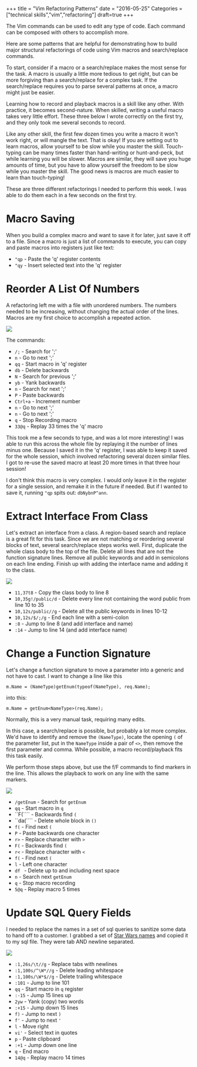 +++
title = "Vim Refactoring Patterns"
date = "2016-05-25"
Categories = ["technical skills","vim","refactoring"]
draft=true
+++

The Vim commands can be used to edit any type of code. Each command can be
composed with others to accomplish more.

Here are some patterns that are helpful for demonstrating how to build major
structural refactorings of code using Vim macros and search/replace commands.

To start, consider if a macro or a search/replace makes the most sense for the
task. A macro is usually a little more tedious to get right, but can be more
forgiving than a search/replace for a complex task. If the search/replace
requires you to parse several patterns at once, a macro might just be easier.

Learning how to record and playback macros is a skill like any other. With
practice, it becomes second-nature. When skilled, writing a useful macro takes
very little effort. These three below I wrote correctly on the first try, and
they only took me several seconds to record.

Like any other skill, the first few dozen times you write a macro it won't work
right, or will mangle the text. That is okay! If you are setting out to learn
macros, allow yourself to be slow while you master the skill. Touch-typing can
be many times faster than hand-writing or hunt-and-peck, but while learning you
will be slower. Macros are similar, they will save you huge amounts of time, but
you have to allow yourself the freedom to be slow while you master the skill.
The good news is macros are much easier to learn than touch-typing!

These are three different refactorings I needed to perform this week. I was able
to do them each in a few seconds on the first try.

# Macro Saving

When you build a complex macro and want to save it for later, just save it off
to a file. Since a macro is just a list of commands to execute, you can copy and
paste macros into registers just like text:

* ```"qp``` - Paste the 'q' register contents
* ```"qy``` - Insert selected text into the 'q' register

# Reorder A List Of Numbers

A refactoring left me with a file with unordered numbers. The numbers needed to
be increasing, without changing the actual order of the lines. Macros are my
first choice to accomplish a repeated action.

<img class="pull-left" src="/images/proto-macro-small.gif"></img>
<div class="container-fluid">
</div>

The commands:

* ```/;``` - Search for ';'
* ```n```  - Go to next ';'
* ```qq``` - Start macro in 'q' register
* ```db``` - Delete backwards
* ```N```  - Search for previous ';'
* ```yb``` - Yank backwards
* ```n```  - Search for next ';'
* ```P```  - Paste backwards
* ```Ctrl+a``` - Increment number
* ```n```  - Go to next ';'
* ```n```  - Go to next ';'
* ```q```  - Stop Recording macro
* ```33@q``` - Replay 33 times the 'q' macro

This took me a few seconds to type, and was a lot more interesting! I was able
to run this across the whole file by replaying it the number of lines minus one.
Because I saved it in the 'q' register, I was able to keep it saved for the
whole session, which involved refactoring several dozen similar files. I got to
re-use the saved macro at least 20 more times in that three hour session!

I don't think this macro is very complex. I would only leave it in the register
for a single session, and remake it in the future if needed. But if I wanted to
save it, running ```"qp``` spits out: ```dbNybnP^ann```.

<div class="container-fluid">
</div>

# Extract Interface From Class 

Let's extract an interface from a class. A region-based search and replace is a
great fit for this task. Since we are not matching or reordering several blocks
of text, several search/replace steps works well. First, duplicate the whole
class body to the top of the file. Delete all lines that are not the function
signature lines. Remove all public keywords and add in semicolons on each line
ending. Finish up with adding the interface name and adding it to the class.

<img class="pull-left" src="/images/interface-small.gif"></img>
<div class="container-fluid">
</div>

* ```11,37t8``` - Copy the class body to line 8
* ```10,35g!/public/d``` - Delete every line not containing the word public from
  line 10 to 35
* ```10,12s/public//g``` - Delete all the public keywords in lines 10-12
* ```10,12s/$/;/g``` - End each line with a semi-colon
* ```:8``` - Jump to line 8 (and add interface and name)
* ```:14``` - Jump to line 14 (and add interface name)

<div class="container-fluid">
</div>

# Change a Function Signature

Let's change a function signature to move a parameter into a generic and not
have to cast. I want to change a line like this

``` m.Name = (NameType)getEnum(typeof(NameType), req.Name); ```

into this:

``` m.Name = getEnum<NameType>(req.Name); ```

Normally, this is a very manual task, requiring many edits.

In this case, a search/replace is possible,
but probably a lot more complex. We'd have to identify and remove the
```(NameType)```, locate the opening ```(``` of the parameter list, put in the
```NameType``` inside a pair of ```<>```, then remove the first parameter and
comma. While possible, a macro record/playback fits this task easily.

We perform those steps above, but use the f/F commands to find markers in the
line. This allows the playback to work on any line with the same markers.

<img src="/images/generic2.gif"></img>
<div class="container-fluid">
</div>

* ```/getEnum``` - Search for ```getEnum```
* ```qq``` - Start macro in ```q```
* ``F(```` - Backwards find ```(```
* ``da(```` - Delete whole block in ```()```
* ```f(``` - Find next ```(```
* ```P``` - Paste backwards one character
* ```r>``` - Replace character with ```>```
* ```F(``` - Backwards find ```(```
* ```r<``` - Replace character with ```<```
* ```f(``` - Find next ```(```
* ```l``` - Left one character
* ```df ``` - Delete up to and including next space
* ```n``` - Search next ```getEnum```
* ```q``` - Stop macro recording
* ```5@q``` - Replay macro 5 times

<div class="container-fluid">
</div>

# Update SQL Query Fields

I needed to replace the names in a set of sql queries to sanitize some data to
hand off to a customer. I grabbed a set of
[Star Wars names](http://www.dimfuture.net/starwars/random/generate.php) and
copied it to my sql file. They were tab AND newline separated.

<img src="/images/rename.gif"></img>
<div class="container-fluid">
</div>

* ```:1,26s/\t//g``` - Replace tabs with newlines
* ```:1,100s/^\W*//g``` - Delete leading whitespace
* ```:1,100s/\W*$//g``` - Delete trailing whitespace
* ```:101``` - Jump to line 101
* ```qq``` - Start macro in ```q``` register
* ```:-15``` - Jump 15 lines up
* ```2yw``` - Yank (copy) two words
* ```:+15``` - Jump down 15 lines
* ```f)``` - Jump to next ```)```
* ```f'``` - Jump to next ```'```
* ```l``` - Move right
* ```vi'``` - Select text in quotes
* ```p``` - Paste clipboard
* ```:+1``` - Jump down one line
* ```q``` - End macro
* ```14@q``` - Replay macro 14 times
